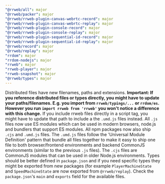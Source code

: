```yaml
---
"@rrweb/all": major
"@rrweb/packer": major
"@rrweb/rrweb-plugin-canvas-webrtc-record": major
"@rrweb/rrweb-plugin-canvas-webrtc-replay": major
"@rrweb/rrweb-plugin-console-record": major
"@rrweb/rrweb-plugin-console-replay": major
"@rrweb/rrweb-plugin-sequential-id-record": major
"@rrweb/rrweb-plugin-sequential-id-replay": major
"@rrweb/record": major
"@rrweb/replay": major
"rrdom": major
"rrdom-nodejs": major
"rrweb": major
"rrweb-player": major
"rrweb-snapshot": major
"@rrweb/types": major
---
```


Distributed files have new filenames, paths and extensions. **Important: If you reference distributed files or types directly, you might have to update your paths/filenames. E.g. you import from `rrweb/typings/...` or `rrdom/es`. However you run `import rrweb from 'rrweb'` you won't notice a difference with this change.** If you include rrweb files directly in a script tag, you might have to update that path to include a the `.umd.js` files instead. All `.js` files now use ES modules which can be used in modern browsers, node.js and bundlers that support ES modules. All npm packages now also ship `.cjs` and `.umd.js` files. The `.umd.js` files follow the 'Universal Module Definition' pattern that bundle all files together to make it easy to ship one file to both browser/frontend environments and backend CommonJS environments (similar to the previous `.js` files). The `.cjs` files are CommonJS modules that can be used in older Node.js environments. Types should be better defined in `package.json` and if you need specific types they might be exported from new packages (for example `PlayerMachineState` and `SpeedMachineState` are now exported from `@rrweb/replay`). Check the `package.json`'s `main` and `exports` field for the available files.
